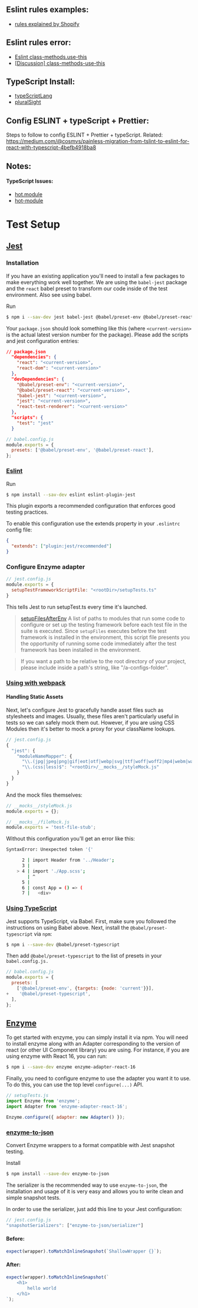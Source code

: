## Eslint rules examples:

- [rules explained by Shopify](https://github.com/Shopify/javascript)

## Eslint rules error:

- [Eslint class-methods.use-this](https://eslint.org/docs/rules/class-methods-use-this)
- [[Discussion] class-methods-use-this](https://github.com/Shopify/javascript/issues/263)

## TypeScript Install:

- [typeScriptLang](https://www.typescriptlang.org/docs/handbook/react-&-webpack.html)
- [pluralSight](https://www.pluralsight.com/guides/react-typescript-webpack)

## Config ESLINT + typeScript + Prettier:

Steps to follow to config ESLINT + Prettier + typeScript.
Related: https://medium.com/@cosmvs/painless-migration-from-tslint-to-eslint-for-react-with-typescript-4befb4918ba8

## Notes:

#### TypeScript Issues:

- [hot.module](https://github.com/vitaliy-bobrov/angular-hot-loader/issues/5)
- [hot-module](https://github.com/webpack-contrib/webpack-hot-middleware/issues/89)

# Test Setup
## [Jest](https://jestjs.io/docs/en/tutorial-react)

### Installation
If you have an existing application you'll need to install a few packages to make everything work well together. We are using the `babel-jest` package and the `react` babel preset to transform our code inside of the test environment. Also see using babel.

Run
```sh
$ npm i --sav-dev jest babel-jest @babel/preset-env @babel/preset-react react-test-renderer
```

Your `package.json` should look something like this (where `<current-version>` is the actual latest version number for the package). Please add the scripts and jest configuration entries:

```json
// package.json
  "dependencies": {
    "react": "<current-version>",
    "react-dom": "<current-version>"
  },
  "devDependencies": {
    "@babel/preset-env": "<current-version>",
    "@babel/preset-react": "<current-version>",
    "babel-jest": "<current-version>",
    "jest": "<current-version>",
    "react-test-renderer": "<current-version>"
  },
  "scripts": {
    "test": "jest"
  }
```

```js
// babel.config.js
module.exports = {
  presets: ['@babel/preset-env', '@babel/preset-react'],
};
```

### [Eslint](https://github.com/jest-community/eslint-plugin-jest#readme)
Run

```sh
$ npm install --sav-dev eslint eslint-plugin-jest
```

This plugin exports a recommended configuration that enforces good testing practices.

To enable this configuration use the extends property in your `.eslintrc` config file:

```json
{
  "extends": ["plugin:jest/recommended"]
}
```

### Configure Enzyme adapter

```js
// jest.config.js
module.exports = {
  setupTestFrameworkScriptFile: "<rootDir>/setupTests.ts"
}
```

This tells Jest to run setupTest.ts every time it's launched.

> [setupFilesAfterEnv](https://jestjs.io/docs/en/configuration.html#setupfilesafterenv-array)
> A list of paths to modules that run some code to configure or set up the testing framework before each test file in the suite is executed. Since `setupFiles` executes before the test framework is installed in the environment, this script file presents you the opportunity of running some code immediately after the test framework has been installed in the environment.

> If you want a path to be relative to the root directory of your project, please include <rootDir> inside a path's string, like "<rootDir>/a-configs-folder".

### [Using with webpack](https://jestjs.io/docs/en/webpack)

#### Handling Static Assets

Next, let's configure Jest to gracefully handle asset files such as stylesheets and images. Usually, these files aren't particularly useful in tests so we can safely mock them out. However, if you are using CSS Modules then it's better to mock a proxy for your className lookups.

```js
// jest.config.js
{
  "jest": {
    "moduleNameMapper": {
      "\\.(jpg|jpeg|png|gif|eot|otf|webp|svg|ttf|woff|woff2|mp4|webm|wav|mp3|m4a|aac|oga)$": "<rootDir>/__mocks__/fileMock.js",
      "\\.(css|less)$": "<rootDir>/__mocks__/styleMock.js"
    }
  }
}
```

And the mock files themselves:

```js
// __mocks__/styleMock.js
module.exports = {};
```

```js
// __mocks__/fileMock.js
module.exports = 'test-file-stub';
```

Without this configuration you'll get an error like this:

```sh
SyntaxError: Unexpected token '{'

      2 | import Header from '../Header';
      3 | 
    > 4 | import './App.scss';
        | ^
      5 | 
      6 | const App = () => (
      7 |   <div>
```

### [Using TypeScript](https://jestjs.io/docs/en/getting-started#using-typescript)
Jest supports TypeScript, via Babel. First, make sure you followed the instructions on using Babel above. Next, install the `@babel/preset-typescript` via `npm`:

```sh
$ npm i --save-dev @babel/preset-typescript
```

Then add `@babel/preset-typescript` to the list of presets in your `babel.config.js.`

```js
// babel.config.js
module.exports = {
  presets: [
    ['@babel/preset-env', {targets: {node: 'current'}}],
+    '@babel/preset-typescript',
  ],
};
```

## [Enzyme](https://enzymejs.github.io/enzyme/#installation)

To get started with enzyme, you can simply install it via npm. You will need to install enzyme along with an Adapter corresponding to the version of react (or other UI Component library) you are using. For instance, if you are using enzyme with React 16, you can run:

```sh
$ npm i --save-dev enzyme enzyme-adapter-react-16
```

Finally, you need to configure enzyme to use the adapter you want it to use. To do this, you can use the top level `configure(...)` API.

```js
// setupTests.js
import Enzyme from 'enzyme';
import Adapter from 'enzyme-adapter-react-16';

Enzyme.configure({ adapter: new Adapter() });
```

### [enzyme-to-json](https://github.com/adriantoine/enzyme-to-json#readme)

Convert Enzyme wrappers to a format compatible with Jest snapshot testing.

Install
```sh
$ npm install --save-dev enzyme-to-json
```

The serializer is the recommended way to use `enzyme-to-json`, the installation and usage of it is very easy and allows you to write clean and simple snapshot tests.

In order to use the serializer, just add this line to your Jest configuration:

```js
// jest.config.js
"snapshotSerializers": ["enzyme-to-json/serializer"]
```

#### Before:

```jsx
expect(wrapper).toMatchInlineSnapshot(`ShallowWrapper {}`);
```

#### After:
```jsx
expect(wrapper).toMatchInlineSnapshot(`
    <h1>
        hello world
    </h1>
`);
```